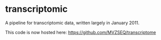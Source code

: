 transcriptomic
==============

A pipeline for transcriptomic data, written largely in January 2011.

This code is now hosted here: https://github.com/MVZSEQ/transcriptome

